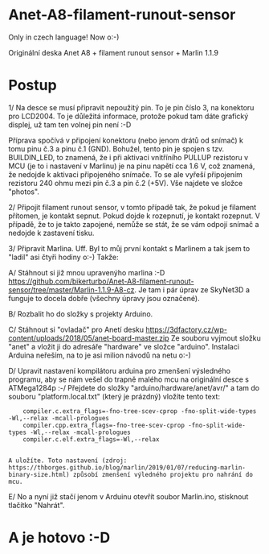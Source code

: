 # Anet-A8-filament-runout-sensor


Only in czech language! Now o:-) 


Originální deska Anet A8 + filament runout sensor + Marlin 1.1.9


# Postup


1/ Na desce se musí připravit nepoužitý pin. To je pin číslo 3, na konektoru pro LCD2004.
   To je důležitá informace, protože pokud tam dáte grafický displej, už tam ten volnej pin není :-D
   
   Příprava spočívá v připojení konektoru (nebo jenom drátů od snímač) k tomu pinu č.3 a pinu č.1 (GND).
   Bohužel, tento pin je spojen s tzv. BUILDIN_LED, to znamená, že i při aktivaci vnitříního PULLUP rezistoru v MCU (je to i nastavení v Marlinu) je na pinu napětí cca 1.6 V, což znamená, že nedojde k aktivaci připojeného snímače.
   To se ale vyřeší připojením rezistoru 240 ohmu mezi pin č.3 a pin č.2 (+5V).
   Vše najdete ve složce "photos".
   
2/ Připojit filament runout sensor, v tomto případě tak, že pokud je filament přítomen, je kontakt sepnut. Pokud dojde k rozepnutí, je kontakt rozepnut.
   V případě, že to je takto zapojené, nemůže se stát, že se vám odpojí snímač a nedojde k zastavení tisku.
   
3/ Připravit Marlina. Uff. Byl to můj první kontakt s Marlinem a tak jsem to "ladil" asi čtyři hodiny o:-)
   Takže:
   
   A/ Stáhnout si již mnou upravenýho marlina :-D https://github.com/bikerturbo/Anet-A8-filament-runout-sensor/tree/master/Marlin-1.1.9-A8-cz. Je tam i pár úprav ze SkyNet3D a funguje to docela dobře (všechny úpravy jsou označené).
   
   B/ Rozbalit ho do složky s projekty Arduino.
   
   C/ Stáhnout si "ovladač" pro Anetí desku https://3dfactory.cz/wp-content/uploads/2018/05/anet-board-master.zip
      Ze souboru vyjmout složku "anet" a vložit ji do adresáře "hardware" ve složce "arduino". 
      Instalaci Arduina neřeším, na to je asi milion návodů na netu o:-)
      
   D/ Upravit nastavení kompilátoru arduina pro zmenšení výsledného programu, aby se nám vešel do trapně malého mcu na originální desce s ATMega1284p :-/
      Přejdete do složky "arduino/hardware/anet/avr/" a tam do souboru "platform.local.txt" (který je prázdný) vložíte tento text:
      
        compiler.c.extra_flags=-fno-tree-scev-cprop -fno-split-wide-types -Wl,--relax -mcall-prologues
        compiler.cpp.extra_flags=-fno-tree-scev-cprop -fno-split-wide-types -Wl,--relax -mcall-prologues
        compiler.c.elf.extra_flags=-Wl,--relax
     
     
    A uložíte. Toto nastavení (zdroj: https://thborges.github.io/blog/marlin/2019/01/07/reducing-marlin-binary-size.html) způsobí zmenšení výledného projektu pro nahrání do mcu.
    
   E/ No a nyní již stačí jenom v Arduinu otevřít soubor Marlin.ino, stisknout tlačítko "Nahrát".
   
   # A je hotovo :-D 
